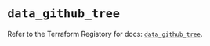 # `data_github_tree`

Refer to the Terraform Registory for docs: [`data_github_tree`](https://registry.terraform.io/providers/integrations/github/5.23.0/docs/data-sources/tree).
